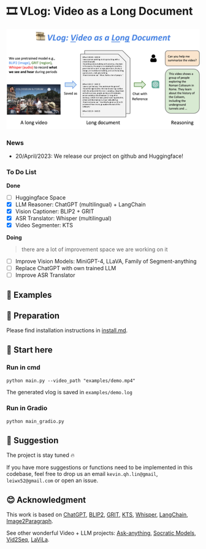 

# 🎞 VLog: Video as a Long Document

![vlog](examples/vlog.jpg)

### **News**

- 20/April/2023: We release our project on github and Huggingface!

### To Do List

**Done**

- [ ] Huggingface Space
- [x] LLM Reasoner: ChatGPT (multilingual) + LangChain
- [x] Vision Captioner: BLIP2 + GRIT
- [x] ASR Translator: Whisper (multilingual)
- [x] Video Segmenter: KTS

**Doing** 

> there are a lot of improvement space we are working on it

- [ ] Improve Vision Models: MiniGPT-4, LLaVA, Family of Segment-anything
- [ ] Replace ChatGPT with own trained LLM
- [ ] Improve ASR Translator

## 🧸 Examples

## 🔨 Preparation

Please find installation instructions in [install.md](https://github.com/showlab/Image2Paragraph/blob/main/install.md).

## 🌟 Start here

### Run in cmd

```
python main.py --video_path "examples/demo.mp4"
```

The generated vlog is saved in `examples/demo.log`

### Run in Gradio

```
python main_gradio.py
```

## 🙋 Suggestion

The project is stay tuned 🔥

If you have more suggestions or functions need to be implemented in this codebase, feel free to drop us an email `kevin.qh.lin@gmail`, `leiwx52@gmail.com` or open an issue.

## 😊 Acknowledgment

This work is based on [ChatGPT](http://chat.openai.com), [BLIP2](https://huggingface.co/spaces/Salesforce/BLIP2), [GRIT](https://github.com/JialianW/GRiT), [KTS](https://inria.hal.science/hal-01022967/PDF/video_summarization.pdf), [Whisper](https://github.com/openai/whisper), [LangChain](https://python.langchain.com/en/latest/), [Image2Paragraph](https://github.com/showlab/Image2Paragraph).

See other wonderful Video + LLM projects: [Ask-anything](https://github.com/OpenGVLab/Ask-Anything), [Socratic Models](https://socraticmodels.github.io/), [Vid2Seq](https://ai.googleblog.com/2023/03/vid2seq-pretrained-visual-language.html), [LaViLa](https://github.com/facebookresearch/LaViLa).

